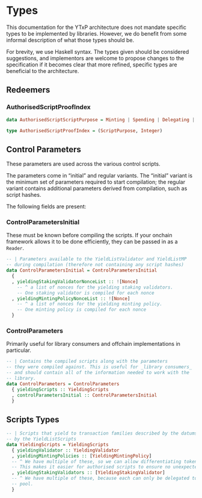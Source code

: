 # Types

This documentation for the YTxP architecture does not mandate specific types to be implemented by libraries.
However, we do benefit from some informal description of what those types should be.

For brevity, we use Haskell syntax.
The types given should be considered suggestions, and implementors are welcome to propose changes to the specification if it becomes clear that more refined, specific types are beneficial to the architecture.

## Redeemers

### AuthorisedScriptProofIndex

```hs
data AuthorisedScriptScriptPurpose = Minting | Spending | Delegating | Rewarding

type AuthorisedScriptProofIndex = (ScriptPurpose, Integer)
```

## Control Parameters

These parameters are used across the various control scripts.

The parameters come in &ldquo;initial&rdquo; and regular variants.
The &ldquo;initial&rdquo; variant is the minimum set of parameters required to start compilation;
the regular variant contains additional parameters derived from compilation, such
as script hashes.

The following fields are present:

<a id="orgaa06230"></a>

### ControlParametersInitial

These must be known before compiling the scripts.
If your onchain framework allows it to be done efficiently, they can be passed in as a `Reader`.

```hs
-- | Parameters available to the YieldListValidator and YieldListMP
-- during compilation (therefore not containing any script hashes)
data ControlParametersInitial = ControlParametersInitial
  { 
  , yieldingStakingValidatorNonceList :: ![Nonce]
    -- ^ a list of nonces for the yielding staking validators.
    -- One staking validator is compiled for each nonce
  , yieldingMintingPolicyNonceList :: ![Nonce]
    -- ^ a list of nonces for the yielding minting policy.
    -- One minting policy is compiled for each nonce
  }
```

### ControlParameters

Primarily useful for library consumers and offchain implementations in particular.

``` haskell
-- | Contains the compiled scripts along with the parameters
-- they were compiled against. This is useful for _library consumers_
-- and should contain all of the information needed to work with the
-- library.
data ControlParameters = ControlParameters
  { yieldingScripts :: YieldingScripts
  , controlParametersInitial :: ControlParametersInitial
  }
```

## Scripts Types

``` haskell
-- | Scripts that yield to transaction families described by the datums guarded
-- by the YieldListScripts
data YieldingScripts = YieldingScripts
  { yieldingValidator :: YieldingValidator
  , yieldingMintingPolicies :: [YieldingMintingPolicy]
  -- ^ We have multiple of these, so we can allow differentiating tokens just by their currency symbol
  -- This makes it easier for authorised scripts to ensure no unexpected token is being minted
  , yieldingStakingValidators :: [YieldingStakingValidator]
  -- ^ We have multiple of these, because each can only be delegated to a single
  -- pool.
  }

```
